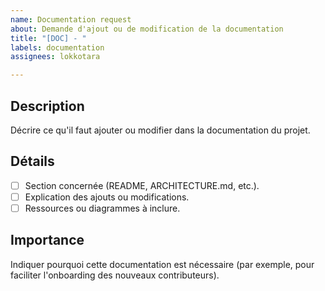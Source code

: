 ```yaml
---
name: Documentation request
about: Demande d'ajout ou de modification de la documentation
title: "[DOC] - "
labels: documentation
assignees: lokkotara

---
```


## Description

Décrire ce qu'il faut ajouter ou modifier dans la documentation du projet.

## Détails

- [ ] Section concernée (README, ARCHITECTURE.md, etc.).
- [ ] Explication des ajouts ou modifications.
- [ ] Ressources ou diagrammes à inclure.

## Importance

Indiquer pourquoi cette documentation est nécessaire (par exemple, pour faciliter l'onboarding des nouveaux contributeurs).
